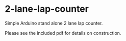 # 2-lane-lap-counter

Simple Arduino stand alone 2 lane lap counter.

Please see the included pdf for details on construction.
